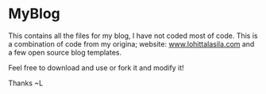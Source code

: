 # MyBlog


This contains all the files for my blog, I have not coded most of code. This is a combination of code from my origina; website: www.lohittalasila.com and a few open source blog templates.

Feel free to download and use or fork it and modify it!

Thanks 
~L
